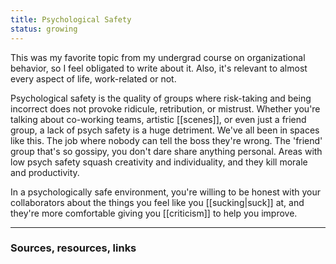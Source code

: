 ```yaml
---
title: Psychological Safety
status: growing
---
```

This was my favorite topic from my undergrad course on organizational behavior, so I feel obligated to write about it. Also, it's relevant to almost every aspect of life, work-related or not.

Psychological safety is the quality of groups where risk-taking and being incorrect does not provoke ridicule, retribution, or mistrust. Whether you're talking about co-working teams, artistic [[scenes]], or even just a friend group, a lack of psych safety is a huge detriment. We've all been in spaces like this. The job where nobody can tell the boss they're wrong. The 'friend' group that's so gossipy, you don't dare share anything personal. Areas with low psych safety squash creativity and individuality, and they kill morale and productivity.

In a psychologically safe environment, you're willing to be honest with your collaborators about the things you feel like you [[sucking|suck]] at, and they're more comfortable giving you [[criticism]] to help you improve.

---
### Sources, resources, links